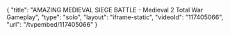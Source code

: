 {
    "title": "AMAZING MEDIEVAL SIEGE BATTLE - Medieval 2 Total War Gameplay",
    "type": "solo",
    "layout": "iframe-static",
    "videoId": "117405066",
    "url": "\/tvpembed\/117405066"
}
